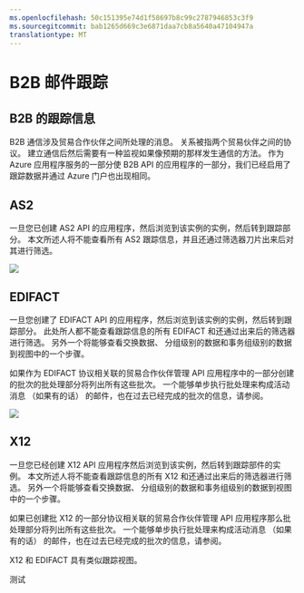 ```yaml
---
ms.openlocfilehash: 50c151395e74d1f58697b8c99c2787946853c3f9
ms.sourcegitcommit: bab1265d669c3e6871daa7cb8a5640a47104947a
translationtype: MT
---
```

<properties 
   pageTitle="B2B 邮件跟踪" 
   description="本主题介绍了 B2B 处理的跟踪" 
   services="app-service\logic" 
   documentationCenter=".net,nodejs,java" 
   authors="rajram" 
   manager="dwrede" 
   editor=""/>

<tags
   ms.service="app-service-logic"
   ms.devlang="multiple"
   ms.topic="article"
   ms.tgt_pltfrm="na"
   ms.workload="integration" 
   ms.date="07/01/2015"
   ms.author="rajram"/>


# B2B 邮件跟踪

## B2B 的跟踪信息
B2B 通信涉及贸易合作伙伴之间所处理的消息。 关系被指两个贸易伙伴之间的协议。 建立通信后然后需要有一种监视如果像预期的那样发生通信的方法。 作为 Azure 应用程序服务的一部分使 B2B API 的应用程序的一部分，我们已经启用了跟踪数据并通过 Azure 门户也出现相同。 

## AS2
一旦您已创建 AS2 API 的应用程序，然后浏览到该实例的实例，然后转到跟踪部分。 本文所述人将不能查看所有 AS2 跟踪信息，并且还通过筛选器刀片出来后对其进行筛选。

![][1]  

## EDIFACT
一旦您创建了 EDIFACT API 的应用程序，然后浏览到该实例的实例，然后转到跟踪部分。 此处所人都不能查看跟踪信息的所有 EDIFACT 和还通过出来后的筛选器进行筛选。
另外一个将能够查看交换数据、 分组级别的数据和事务组级别的数据到视图中的一个步骤。 

如果作为 EDIFACT 协议相关联的贸易合作伙伴管理 API 应用程序中的一部分创建的批次的批处理部分将列出所有这些批次。 一个能够单步执行批处理来构成活动消息 （如果有的话） 的邮件，也在过去已经完成的批次的信息，请参阅。

![][2]      

## X12
一旦您已经创建 X12 API 应用程序然后浏览到该实例，然后转到跟踪部件的实例。 本文所述人将不能查看跟踪信息的所有 X12 和还通过出来后的筛选器进行筛选。
另外一个将能够查看交换数据、 分组级别的数据和事务组级别的数据到视图中的一个步骤。 

如果已创建批 X12 的一部分协议相关联的贸易合作伙伴管理 API 应用程序那么批处理部分将列出所有这些批次。 一个能够单步执行批处理来构成活动消息 （如果有的话） 的邮件，也在过去已经完成的批次的信息，请参阅。 

X12 和 EDIFACT 具有类似跟踪视图。 

<!--Image references-->
[1]: ./media/app-service-logic-track-b2b-messages/AS2Tracking.jpg
[2]: ./media/app-service-logic-track-b2b-messages/EDIFACTTracking.jpg 

测试
